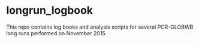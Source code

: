 # longrun_logbook
This repo contains log books and analysis scripts for several PCR-GLOBWB long runs performed on November 2015.

